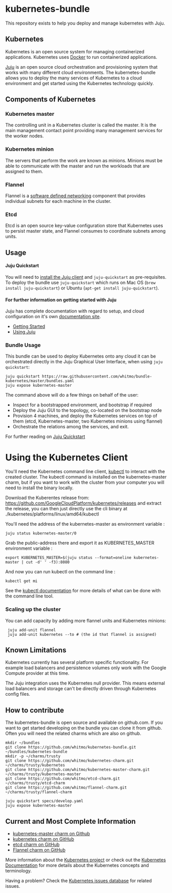 # kubernetes-bundle

This repository exists to help you deploy and manage kubernetes with
Juju.

## Kubernetes

Kubernetes is an open source system for managing containerized
applications.  Kubernetes uses [Docker](http://docker.com) to run
containerized applications.

[Juju](https://juju.ubuntu.com) is an open source cloud orchestration
and provisioning system that works with many different cloud
environments.  The kubernetes-bundle allows you to deploy the many
services of Kubernetes to a cloud environment and get started using
the Kubernetes technology quickly.


## Components of Kubernetes

### Kubernetes master

The controlling unit in a Kubernetes cluster is called the master.  It
is the main management contact point providing many management
services for the worker nodes.

### Kubernetes minion

The servers that perform the work are known as minions.  Minions must
be able to communicate with the master and run the workloads that are
assigned to them.

### Flannel

Flannel is a
[software defined networking](http://en.wikipedia.org/wiki/Software-defined_networking)
component that provides individual subnets for each machine in the
cluster.

### Etcd

Etcd is an open source key-value configuration store that Kubernetes
uses to persist master state, and Flannel consumes to coordinate
subnets among units.

## Usage

#### Juju Quickstart

You will need to
[install the Juju client](https://juju.ubuntu.com/install/) and
`juju-quickstart` as pre-requisites.  To deploy the bundle use
`juju-quickstart` which runs on Mac OS (`brew install
juju-quickstart`) or Ubuntu (`apt-get install juju-quickstart`).

#### For further information on getting started with Juju

Juju has complete documentation with regard to setup, and cloud
configuration on it's own
[documentation site](https://juju.ubuntu.com/docs/).

- [Getting Started](https://juju.ubuntu.com/docs/getting-started.html)
- [Using Juju](https://juju.ubuntu.com/docs/charms.html)

### Bundle Usage

This bundle can be used to deploy Kubernetes onto any cloud it can be
orchestrated directly in the Juju Graphical User Interface, when using
`juju quickstart`:

    juju quickstart https://raw.githubusercontent.com/whitmo/bundle-kubernetes/master/bundles.yaml
    juju expose kubernetes-master


The command above will do a few things on behalf of the user:

- Inspect for a bootstrapped environment, and bootstrap if required
- Deploy the Juju GUI to the topology, co-located on the bootstrap node
- Provision 4 machines, and deploy the Kubernetes services on top of them (etcd,
  Kubernetes-master, two Kubernetes minions using flannel)
- Orchestrate the relations among the services, and exit.

For further reading on [Juju Quickstart](https://pypi.python.org/pypi/juju-quickstart)

# Using the Kubernetes Client

You'll need the Kubernetes command line client,
[kubectl](https://github.com/GoogleCloudPlatform/kubernetes/blob/master/docs/kubectl.md)
to interact with the created cluster.  The kubectl command is
installed on the kubernetes-master charm, but if you want to work with
the cluster from your computer you will need to install the binary
locally.

Download the Kuberentes release from:
https://github.com/GoogleCloudPlatform/kubernetes/releases and extract
the release, you can then just directly use the cli binary at
./kubernetes/platforms/linux/amd64/kubectl

You'll need the address of the kubernetes-master as environment variable :

    juju status kubernetes-master/0

Grab the public-address there and export it as KUBERNETES_MASTER
environment variable :

    export KUBERNETES_MASTER=$(juju status --format=oneline kubernetes-master | cut -d' ' -f3):8080

And now you can run kubectl on the command line :

    kubectl get mi

See the
[kubectl documentation](https://github.com/GoogleCloudPlatform/kubernetes/blob/master/docs/kubectl.md)
for more details of what can be done with the command line tool.

### Scaling up the cluster

You can add capacity by adding more flannel units and Kubernetes minions:

     juju add-unit flannel
     juju add-unit kubernetes --to # (the id that flannel is assigned)

## Known Limitations

Kubernetes currently has several platform specific functionality. For
example load balancers and persistence volumes only work with the
Google Compute provider at this time.

The Juju integration uses the Kubernetes null provider. This means
external load balancers and storage can't be directly driven through
Kubernetes config files.

## How to contribute

The kubernetes-bundle is open source and available on github.com.  If
you want to get started developing on the bundle you can clone it from
github.  Often you will need the related charms which are also on
github.

    mkdir ~/bundles
    git clone https://github.com/whitmo/kubernetes-bundle.git ~/bundles/kubernetes-bundle
    mkdir -p ~/charms/trusty
    git clone https://github.com/whitmo/kubernetes-charm.git ~/charms/trusty/kubernetes
    git clone https://github.com/whitmo/kubernetes-master-charm.git ~/charms/trusty/kubernetes-master
    git clone https://github.com/whitmo/etcd-charm.git ~/charms/trusty/etcd-charm
    git clone https://github.com/whitmo/flannel-charm.git ~/charms/trusty/flannel-charm

    juju quickstart specs/develop.yaml
    juju expose kubernetes-master

## Current and Most Complete Information

  - [kubernetes-master charm on Github](https://github.com/whitmo/charm-kubernetes-master)
  - [kubernetes charm on GitHub](https://github.com/whitmo/charm-kubernetes)
  - [etcd charm on GitHub](https://github.com/whitmo/etcd-charm)
  - [Flannel charm on GitHub](https://github.com/whitmo/flannel-charm)

More information about the
[Kubernetes project](https://github.com/GoogleCloudPlatform/kubernetes)
or check out the
[Kubernetes Documentation](https://github.com/GoogleCloudPlatform/kubernetes/tree/master/docs)
for more details about the Kubernetes concepts and terminology.

Having a problem? Check the [Kubernetes issues database](https://github.com/GoogleCloudPlatform/kubernetes/issues)
for related issues.
